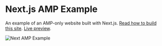 # Next.js AMP Example

An example of an AMP-only website built with Next.js. [Read how to build this site](https://reacttricks.com/building-an-amp-website-with-react-and-next). [Live preview](https://next-amp-example.now.sh).

![Next AMP Example](https://reacttricks.com/static/images/next-amp-example.png)

